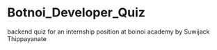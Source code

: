 # Botnoi_Developer_Quiz
backend quiz for an internship position at boinoi academy 
by Suwijack Thippayanate 
